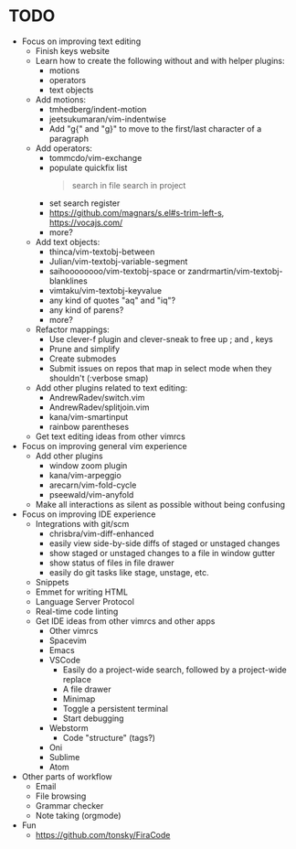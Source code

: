 TODO
================================================
- Focus on improving text editing
	- Finish keys website
	- Learn how to create the following without and with helper plugins:
		- motions
		- operators
		- text objects
	- Add motions:
		- tmhedberg/indent-motion
		- jeetsukumaran/vim-indentwise
		- Add "g{" and "g}" to move to the first/last character of a paragraph
	- Add operators:
		- tommcdo/vim-exchange
		- populate quickfix list
			> search in file
			> search in project
		- set search register
		- https://github.com/magnars/s.el#s-trim-left-s, https://vocajs.com/
		- more?
	- Add text objects:
		- thinca/vim-textobj-between
		- Julian/vim-textobj-variable-segment
		- saihoooooooo/vim-textobj-space or zandrmartin/vim-textobj-blanklines
		- vimtaku/vim-textobj-keyvalue
		- any kind of quotes "aq" and "iq"?
		- any kind of parens?
		- more?
	- Refactor mappings:
		- Use clever-f plugin and clever-sneak to free up ; and , keys
		- Prune and simplify
		- Create submodes
		- Submit issues on repos that map in select mode when they shouldn't (:verbose smap)
	- Add other plugins related to text editing:
		- AndrewRadev/switch.vim
		- AndrewRadev/splitjoin.vim
		- kana/vim-smartinput
		- rainbow parentheses
	- Get text editing ideas from other vimrcs
- Focus on improving general vim experience
	- Add other plugins
		- window zoom plugin
		- kana/vim-arpeggio
		- arecarn/vim-fold-cycle
		- pseewald/vim-anyfold
	- Make all interactions as silent as possible without being confusing
- Focus on improving IDE experience
	- Integrations with git/scm
		- chrisbra/vim-diff-enhanced
		- easily view side-by-side diffs of staged or unstaged changes
		- show staged or unstaged changes to a file in window gutter
		- show status of files in file drawer
		- easily do git tasks like stage, unstage, etc.
	- Snippets
	- Emmet for writing HTML
	- Language Server Protocol
	- Real-time code linting
	- Get IDE ideas from other vimrcs and other apps
		- Other vimrcs
		- Spacevim
		- Emacs
		- VSCode
			- Easily do a project-wide search, followed by a project-wide replace
			- A file drawer
			- Minimap
			- Toggle a persistent terminal
			- Start debugging
		- Webstorm
			- Code "structure" (tags?)
		- Oni
		- Sublime
		- Atom
- Other parts of workflow
	- Email
	- File browsing
	- Grammar checker
	- Note taking (orgmode)
- Fun
	- https://github.com/tonsky/FiraCode
